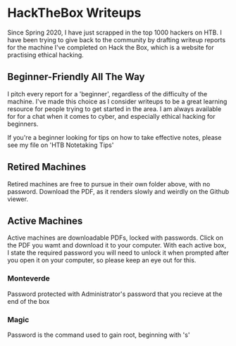 # HackTheBox Writeups

Since Spring 2020, I have just scrapped in the top 1000 hackers on HTB. I have been trying to give back to the community by drafting writeup reports for the machine I've completed on Hack the Box, which is a website for practising ethical hacking.

## Beginner-Friendly All The Way
I pitch every report for a 'beginner', regardless of the difficulty of the machine. I've made this choice as I consider writeups to be a great learning resource for people trying to get started in the area. I am always available for for a chat when it comes to cyber, and especially ethical hacking for beginners. 

If you're a beginner looking for tips on how to take effective notes, please see my file on 'HTB Notetaking Tips'

## Retired Machines
Retired machines are free to pursue in their own folder above, with no password. Download the PDF, as it renders slowly and weirdly on the Github viewer. 

## Active Machines
Active machines are downloadable PDFs, locked with passwords. Click on the PDF you wamt and download it to your computer. 
With each active box, I state the required password you will need to unlock it when prompted after you open it on your computer, so please keep an eye out for this. 

### Monteverde
Password protected with Administrator's password that you recieve at the end of the box

### Magic
Password is the command used to gain root, beginning with 's' 
